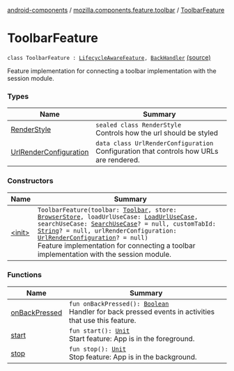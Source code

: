 [android-components](../../index.md) / [mozilla.components.feature.toolbar](../index.md) / [ToolbarFeature](./index.md)

# ToolbarFeature

`class ToolbarFeature : `[`LifecycleAwareFeature`](../../mozilla.components.support.base.feature/-lifecycle-aware-feature/index.md)`, `[`BackHandler`](../../mozilla.components.support.base.feature/-back-handler/index.md) [(source)](https://github.com/mozilla-mobile/android-components/blob/master/components/feature/toolbar/src/main/java/mozilla/components/feature/toolbar/ToolbarFeature.kt#L24)

Feature implementation for connecting a toolbar implementation with the session module.

### Types

| Name | Summary |
|---|---|
| [RenderStyle](-render-style/index.md) | `sealed class RenderStyle`<br>Controls how the url should be styled |
| [UrlRenderConfiguration](-url-render-configuration/index.md) | `data class UrlRenderConfiguration`<br>Configuration that controls how URLs are rendered. |

### Constructors

| Name | Summary |
|---|---|
| [&lt;init&gt;](-init-.md) | `ToolbarFeature(toolbar: `[`Toolbar`](../../mozilla.components.concept.toolbar/-toolbar/index.md)`, store: `[`BrowserStore`](../../mozilla.components.browser.state.store/-browser-store/index.md)`, loadUrlUseCase: `[`LoadUrlUseCase`](../../mozilla.components.feature.session/-session-use-cases/-load-url-use-case/index.md)`, searchUseCase: `[`SearchUseCase`](../-search-use-case.md)`? = null, customTabId: `[`String`](https://kotlinlang.org/api/latest/jvm/stdlib/kotlin/-string/index.html)`? = null, urlRenderConfiguration: `[`UrlRenderConfiguration`](-url-render-configuration/index.md)`? = null)`<br>Feature implementation for connecting a toolbar implementation with the session module. |

### Functions

| Name | Summary |
|---|---|
| [onBackPressed](on-back-pressed.md) | `fun onBackPressed(): `[`Boolean`](https://kotlinlang.org/api/latest/jvm/stdlib/kotlin/-boolean/index.html)<br>Handler for back pressed events in activities that use this feature. |
| [start](start.md) | `fun start(): `[`Unit`](https://kotlinlang.org/api/latest/jvm/stdlib/kotlin/-unit/index.html)<br>Start feature: App is in the foreground. |
| [stop](stop.md) | `fun stop(): `[`Unit`](https://kotlinlang.org/api/latest/jvm/stdlib/kotlin/-unit/index.html)<br>Stop feature: App is in the background. |
